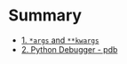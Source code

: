 # Summary

* [1. `*args` and `**kwargs`](Chapters/chapter1.md)
* [2. Python Debugger - pdb](Chapters/chapter2.md)